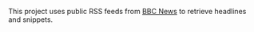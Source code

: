 This project uses public RSS feeds from [BBC News](https://www.bbc.com/news) to retrieve headlines and snippets.  

